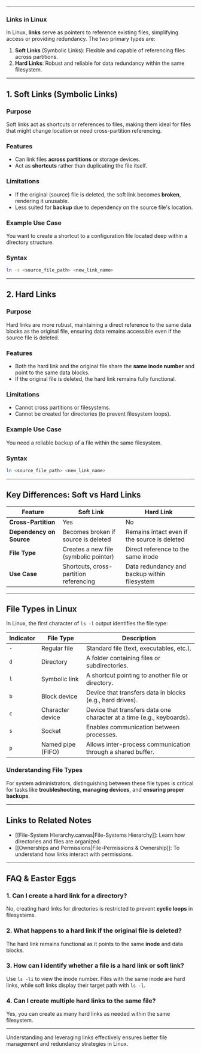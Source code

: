 ___
### **Links in Linux**

In Linux, **links** serve as pointers to reference existing files, simplifying access or providing redundancy. The two primary types are:

1. **Soft Links** (Symbolic Links): Flexible and capable of referencing files across partitions.
2. **Hard Links**: Robust and reliable for data redundancy within the same filesystem.

---

## **1. Soft Links (Symbolic Links)**

### **Purpose**

Soft links act as shortcuts or references to files, making them ideal for files that might change location or need cross-partition referencing.

### **Features**

- Can link files **across partitions** or storage devices.
- Act as **shortcuts** rather than duplicating the file itself.

### **Limitations**

- If the original (source) file is deleted, the soft link becomes **broken**, rendering it unusable.
- Less suited for **backup** due to dependency on the source file's location.

### **Example Use Case**

You want to create a shortcut to a configuration file located deep within a directory structure.

### **Syntax**

```bash
ln -s <source_file_path> <new_link_name>
```

---

## **2. Hard Links**

### **Purpose**

Hard links are more robust, maintaining a direct reference to the same data blocks as the original file, ensuring data remains accessible even if the source file is deleted.

### **Features**

- Both the hard link and the original file share the **same inode number** and point to the same data blocks.
- If the original file is deleted, the hard link remains fully functional.

### **Limitations**

- Cannot cross partitions or filesystems.
- Cannot be created for directories (to prevent filesystem loops).

### **Example Use Case**

You need a reliable backup of a file within the same filesystem.

### **Syntax**

```bash
ln <source_file_path> <new_link_name>
```

---

## **Key Differences: Soft vs Hard Links**

|**Feature**|**Soft Link**|**Hard Link**|
|---|---|---|
|**Cross-Partition**|Yes|No|
|**Dependency on Source**|Becomes broken if source is deleted|Remains intact even if the source is deleted|
|**File Type**|Creates a new file (symbolic pointer)|Direct reference to the same inode|
|**Use Case**|Shortcuts, cross-partition referencing|Data redundancy and backup within filesystem|

---

## **File Types in Linux**

In Linux, the first character of `ls -l` output identifies the file type:

|**Indicator**|**File Type**|**Description**|
|---|---|---|
|`-`|Regular file|Standard file (text, executables, etc.).|
|`d`|Directory|A folder containing files or subdirectories.|
|`l`|Symbolic link|A shortcut pointing to another file or directory.|
|`b`|Block device|Device that transfers data in blocks (e.g., hard drives).|
|`c`|Character device|Device that transfers data one character at a time (e.g., keyboards).|
|`s`|Socket|Enables communication between processes.|
|`p`|Named pipe (FIFO)|Allows inter-process communication through a shared buffer.|

### **Understanding File Types**

For system administrators, distinguishing between these file types is critical for tasks like **troubleshooting**, **managing devices**, and **ensuring proper backups**.

---

## **Links to Related Notes**

- [[File-System Hierarchy.canvas|File-Systems Hierarchy]]: Learn how directories and files are organized.
- [[Ownerships and Permissions|File-Permissions & Ownership]]: To understand how links interact with permissions.

---

## **FAQ & Easter Eggs**

### **1. Can I create a hard link for a directory?**

No, creating hard links for directories is restricted to prevent **cyclic loops** in filesystems.

### **2. What happens to a hard link if the original file is deleted?**

The hard link remains functional as it points to the same **inode** and data blocks.

### **3. How can I identify whether a file is a hard link or soft link?**

Use `ls -li` to view the inode number. Files with the same inode are hard links, while soft links display their target path with `ls -l`.

### **4. Can I create multiple hard links to the same file?**

Yes, you can create as many hard links as needed within the same filesystem.

---

Understanding and leveraging links effectively ensures better file management and redundancy strategies in Linux.